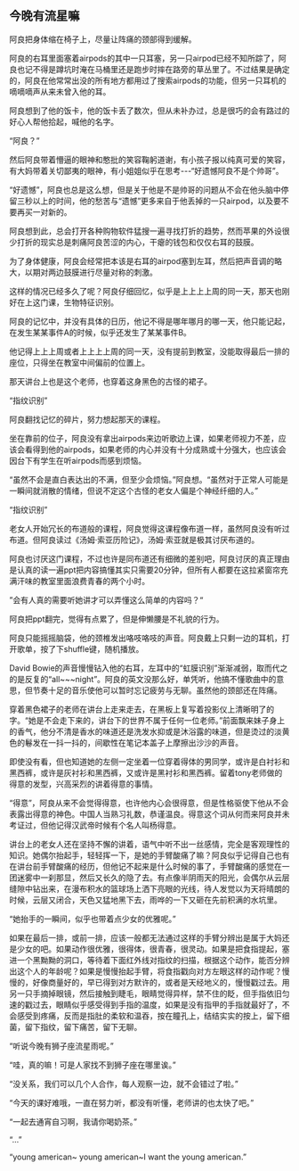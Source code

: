 ## 今晚有流星嘛

阿良把身体缩在椅子上，尽量让阵痛的颈部得到缓解。

阿良的右耳里面塞着airpods的其中一只耳塞，另一只airpod已经不知所踪了，阿良也记不得是蹲坑时淹在马桶里还是跑步时摔在路旁的草丛里了。不过结果是确定的，阿良在他常常出没的所有地方都用过了搜索airpods的功能，但另一只耳机的嘀嘀嘀声从来未曾入他的耳。

阿良想到了他的饭卡，他的饭卡丢了数次，但从未补办过，总是很巧的会有路过的好心人帮他拾起，喊他的名字。

“阿良？”

然后阿良带着懵逼的眼神和憨批的笑容鞠躬道谢，有小孩子报以纯真可爱的笑容，有大妈带着关切鄙夷的眼神，有小姐姐似乎在思考---“好遗憾阿良不是个帅哥”。

“好遗憾”，阿良也总是这么想，但是关于他是不是帅哥的问题从不会在他头脑中停留三秒以上的时间，他的愁苦与“遗憾”更多来自于他丢掉的一只airpod，以及要不要再买一对新的。

阿良想到此，总会打开各种购物软件猛搜一遍寻找打折的趋势，然而苹果的外设很少打折的现实总是刺痛阿良苦涩的内心，干瘪的钱包和仅仅右耳的鼓膜。

为了身体健康，阿良会经常把本该是右耳的airpod塞到左耳，然后把声音调的略大，以期对两边鼓膜进行尽量对称的刺激。

这样的情况已经多久了呢？阿良仔细回忆，似乎是上上上上周的同一天，那天也刚好在上这门课，生物特征识别。

阿良的记忆中，并没有具体的日历，他记不得是哪年哪月的哪一天，他只能记起，在发生某某事件A的时候，似乎还发生了某某事件B。

他记得上上上周或者上上上上周的同一天，没有提前到教室，没能取得最后一排的座位，只得坐在教室中间偏前的位置上。

那天讲台上也是这个老师，也穿着这身黑色的古怪的裙子。

“指纹识别”

阿良翻找记忆的碎片，努力想起那天的课程。

坐在靠前的位子，阿良没有拿出airpods来边听歌边上课，如果老师视力不差，应该会看得到他的airpods，如果老师的内心并没有十分成熟或十分强大，也应该会因台下有学生在听airpods而感到烦恼。

“虽然不会是直白表达出的不满，但至少会烦恼。”阿良想。“虽然对于正常人可能是一瞬间就消散的情绪，但说不定这个古怪的老女人偏是个神经纤细的人。”

“指纹识别”

老女人开始冗长的布道般的课程，阿良觉得这课程像布道一样，虽然阿良没有听过布道。但阿良读过《汤姆·索亚历险记》，汤姆·索亚就是极其讨厌布道的。

阿良也讨厌这门课程，不过也许是同布道还有细微的差别吧，阿良讨厌的真正理由是认真的读一遍ppt把内容搞懂其实只需要20分钟，但所有人都要在这拉紧窗帘充满汗味的教室里面浪费青春的两个小时。

”会有人真的需要听她讲才可以弄懂这么简单的内容吗？“

阿良把ppt翻完，觉得有点累了，但是伸懒腰是不礼貌的行为。

阿良只能摇摇脑袋，他的颈椎发出咯吱咯吱的声音。阿良戴上只剩一边的耳机，打开歌单，按了下shuffle键，随机播放。

David Bowie的声音慢慢钻入他的右耳，左耳中的“虹膜识别”渐渐减弱，取而代之的是反复的“all~~~night”。阿良的英文没那么好，单凭听，他搞不懂歌曲中的意思，但节奏十足的音乐使他可以暂时忘记疲劳与无聊。虽然他的颈部还在阵痛。

穿着黑色裙子的老师在讲台上走来走去，在黑板上复写着投影仪上清晰明了的字。“她是不会走下来的，讲台下的世界不属于任何一位老师。”前面飘来妹子身上的香气，他分不清是香水的味道还是洗发水抑或是沐浴露的味道，但是烫过的淡黄色的鬈发在一抖一抖的，间歇性在笔记本盖子上摩擦出沙沙的声音。

即使没有看，但也知道她的左侧一定坐着一位穿着得体的男同学，或许是白衬衫和黑西裤，或许是灰衬衫和黑西裤，又或许是黑衬衫和黑西裤。留着tony老师做的得意的发型，兴高采烈的讲着得意的事情。

“得意”，阿良从来不会觉得得意，也许他内心会很得意，但是性格驱使下他从不会表露出得意的神色。中国人当熟习礼数，恭谨温良。得意这个词从何而来阿良并未考证过，但他记得汉武帝时候有个名人叫杨得意。

讲台上的老女人还在坚持不懈的讲着，语气中听不出一丝感情，完全是客观理性的知识。她偶尔抬起手，轻轻挥一下，是她的手臂酸痛了嘛？阿良似乎记得自己也有在讲台前手臂酸痛的经历，但他记不起来是什么时候的事了，手臂酸痛的感觉在一团迷雾中一刹那显，然后又长久的隐了去。有点像半阴雨天的阳光，会偶尔从云层缝隙中钻出来，在漫布积水的篮球场上洒下亮眼的光线，待人发觉以为天将晴朗的时候，云层又闭合，天色又猛地黑下去，雨哗的一下又砸在先前积满的水坑里。

“她抬手的一瞬间，似乎也带着点少女的优雅呢。”

如果在最后一排，或前一排，应该一般都无法通过这样的手臂分辨出是属于大妈还是少女的吧。如果动作很优雅，很得体，很青春，很灵动。如果是把食指提起，塞进一个黑黝黝的洞口，等待着下面红外线对指纹的扫描，根据这个动作，能否分辨出这个人的年龄呢？如果是慢慢抬起手臂，将食指戳向对方左眼这样的动作呢？慢慢的，好像商量好的，早已得到对方默许的，或者是天经地义的，慢慢戳过去。用另一只手摘掉眼镜，然后接触到睫毛，眼睛觉得异样，禁不住的眨，但手指依旧匀速的戳过去，眼睛似乎感受得到手指的温度，如果是没有指甲的手指就最好了，不会感受到疼痛，反而是指肚的柔软和温吞，按在瞳孔上，结结实实的按上，留下细菌，留下指纹，留下痛苦，留下无聊。

“听说今晚有狮子座流星雨呢。”

“哇，真的嘛！可是人家找不到狮子座在哪里诶。”

“没关系，我们可以几个人合作，每人观察一边，就不会错过了啦。”

“今天的课好难哦，一直在努力听，都没有听懂，老师讲的也太快了吧。”

“一起去通宵自习啊，我请你喝奶茶。”

“...”

“young american~ young american~I want the young american.”